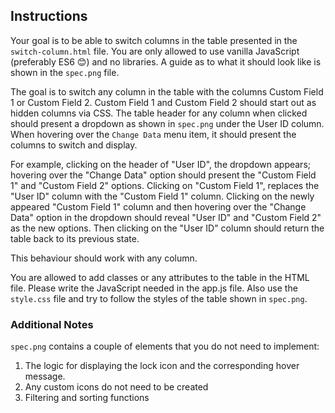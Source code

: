 ## Instructions

Your goal is to be able to switch columns in the table presented in the `switch-column.html` file.
You are only allowed to use vanilla JavaScript (preferably ES6 😊) and no libraries.
A guide as to what it should look like is shown in the `spec.png` file.

The goal is to switch any column in the table with the columns Custom Field 1 or Custom Field 2.
Custom Field 1 and Custom Field 2 should start out as hidden columns via CSS.
The table header for any column when clicked should present a dropdown as shown in `spec.png` under the User ID column.
When hovering over the `Change Data` menu item, it should present the columns to switch and display.

For example, clicking on the header of "User ID", the dropdown appears; hovering over the "Change Data" option should present the "Custom Field 1" and "Custom Field 2" options.
Clicking on "Custom Field 1", replaces the "User ID" column with the "Custom Field 1" column.
Clicking on the newly appeared "Custom Field 1" column and then hovering over the "Change Data" option in the dropdown should reveal "User ID" and "Custom Field 2" as the new options.
Then clicking on the "User ID" column should return the table back to its previous state.

This behaviour should work with any column.

You are allowed to add classes or any attributes to the table in the HTML file.
Please write the JavaScript needed in the app.js file.
Also use the `style.css` file and try to follow the styles of the table shown in `spec.png`.

### Additional Notes

`spec.png` contains a couple of elements that you do not need to implement:

1. The logic for displaying the lock icon and the corresponding hover message.
2. Any custom icons do not need to be created
3. Filtering and sorting functions
